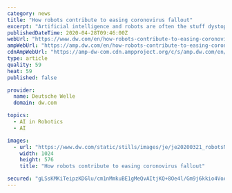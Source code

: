 ```yaml
---
category: news
title: "How robots contribute to easing coronovirus fallout"
excerpt: "Artificial intelligence and robots are often the stuff dystopian fantasies of mankind's future are made of. But in the COVID-19 pandemic, a little help from a friend who's immune to the virus may come in handy."
publishedDateTime: 2020-04-28T09:46:00Z
webUrl: "https://www.dw.com/en/how-robots-contribute-to-easing-coronovirus-fallout/a-53267165"
ampWebUrl: "https://amp.dw.com/en/how-robots-contribute-to-easing-coronovirus-fallout/a-53267165"
cdnAmpWebUrl: "https://amp-dw-com.cdn.ampproject.org/c/s/amp.dw.com/en/how-robots-contribute-to-easing-coronovirus-fallout/a-53267165"
type: article
quality: 59
heat: 59
published: false

provider:
  name: Deutsche Welle
  domain: dw.com

topics:
  - AI in Robotics
  - AI

images:
  - url: "https://www.dw.com/static/stills/images/je/je20200321_robotsNN17e_image_1024x576_3.jpg"
    width: 1024
    height: 576
    title: "How robots contribute to easing coronovirus fallout"

secured: "gLSsKMKiTeipzKDGlu/cm1nMmkuBE1gMeQvAItjKQ+8Oe4l/Gm9j6kkio4VoAmwIhhfOp2OAkgnrL41oqV5ZGPDtacrUcSWnKONgUI3KeQeNMReUz+Rny6Wnfp+0jmCcGecgHwjJDR+/jXjGnS2WG2X/oqucTSQVPThCVtJXXY8wtYyBZ7gutnr9RGqEkFK4ReWJLrG2P+wXaKETP4ngUHy+DXciBeUJsrKVDFyvs1wQKhOIuJbDC2+hwjIf2MgZVRrCiBXkB1KjYV/QVqB0Ykn6cZRvu5Q7wSKWBazvI66NVfspbBVp33G+mHGhnoNp;tIKP1SvTQCXCoOgfYeV5jw=="
---
```


